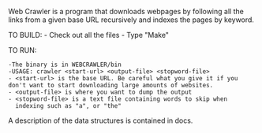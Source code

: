 Web Crawler is a program that downloads webpages by following all the
links from a given base URL recursively and indexes the pages by
keyword. 

TO BUILD:
	- Check out all the files
	- Type "Make"

TO RUN:

	-The binary is in WEBCRAWLER/bin
	-USAGE: crawler <start-url> <output-file> <stopword-file>
	- <start-url> is the base URL. Be careful what you give it if you
	don't want to start downloading large amounts of websites. 
	- <output-file> is where you want to dump the output
	- <stopword-file> is a text file containing words to skip when
	  indexing such as "a", or "the" 

A description of the data structures is contained in docs. 

